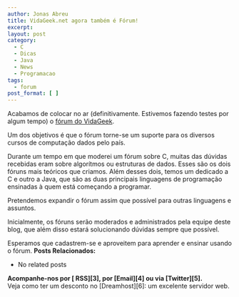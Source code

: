 ```yaml
---
author: Jonas Abreu
title: VidaGeek.net agora também é Fórum!
excerpt:
layout: post
category:
  - C
  - Dicas
  - Java
  - News
  - Programacao
tags:
  - forum
post_format: [ ]
---
```

Acabamos de colocar no ar (definitivamente. Estivemos fazendo testes por algum tempo) o [fórum do VidaGeek][1]. 

Um dos objetivos é que o fórum torne-se um suporte para os diversos cursos de computação dados pelo país. 

Durante um tempo em que moderei um fórum sobre C, muitas das dúvidas recebidas eram sobre algorítmos ou estruturas de dados. Esses são os dois fóruns mais teóricos que criamos. Além desses dois, temos um dedicado a C e outro a Java, que são as duas principais linguagens de programação ensinadas à quem está começando a programar.

Pretendemos expandir o fórum assim que possível para outras linguagens e assuntos.

Inicialmente, os fóruns serão moderados e administrados pela equipe deste blog, que além disso estará solucionando dúvidas sempre que possível.

Esperamos que cadastrem-se e aproveitem para aprender e ensinar usando o fórum. 
**Posts Relacionados:** 
*   No related posts









**Acompanhe-nos por [ RSS][3], por [Email][4] ou via [Twitter][5].**  
Veja como ter um desconto no [Dreamhost][6]: um excelente servidor web.

 [1]: http://forum.vidageek.net






